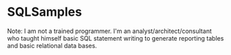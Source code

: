 # SQLSamples
Note: I am not a trained programmer. I'm an analyst/architect/consultant who taught himself basic SQL statement writing to generate reporting tables and basic relational data bases. 
